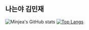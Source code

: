 ## 나는야 김민재

![Minjea's GitHub stats](https://github-readme-stats.vercel.app/api?username=Minjea31&show_icons=true&theme=dark)
[![Top Langs](https://github-readme-stats.vercel.app/api/top-langs/?username=Minjea31&layout=compact)](https://github.com/Minjea31/github-readme-stats)
<!--
**Minjea31/Minjea31** is a ✨ _special_ ✨ repository because its `README.md` (this file) appears on your GitHub profile.

Here are some ideas to get you started:

- 🔭 I’m currently working on ...
- 🌱 I’m currently learning ...
- 👯 I’m looking to collaborate on ...
- 🤔 I’m looking for help with ...
- 💬 Ask me about ...
- 📫 How to reach me: ...
- 😄 Pronouns: ...
- ⚡ Fun fact: ...
-->
